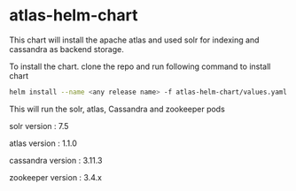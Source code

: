 # atlas-helm-chart
This chart will install the apache atlas and used solr for indexing and cassandra as backend storage.

To install the chart. clone the repo and run following command to install chart

```sh
helm install --name <any release name> -f atlas-helm-chart/values.yaml atlas-helm-chart
```
This will run the solr, atlas, Cassandra and zookeeper pods

solr version : 7.5

atlas version : 1.1.0

cassandra version : 3.11.3

zookeeper version : 3.4.x
